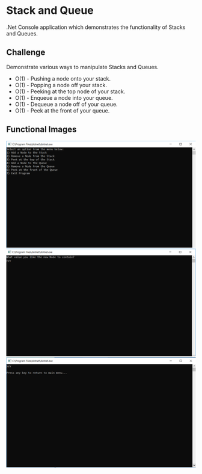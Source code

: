 # Stack and Queue

.Net Console application which demonstrates the functionality of Stacks and Queues.

## Challenge

Demonstrate various ways to manipulate Stacks and Queues.
* O(1) - Pushing a node onto your stack.
* O(1) - Popping a node off your stack.
* O(1) - Peeking at the top node of your stack.
* O(1) - Enqueue a node into your queue.
* O(1) - Dequeue a node off of your queue.
* O(1) - Peek at the front of your queue.

## Functional Images

![StackandQueue 01](../../assets/stack-and-queue-images/stack-and-queue-01.PNG)
![StackandQueue 02](../../assets/stack-and-queue-images/stack-and-queue-02.PNG)
![StackandQueue 03](../../assets/stack-and-queue-images/stack-and-queue-03.PNG)
